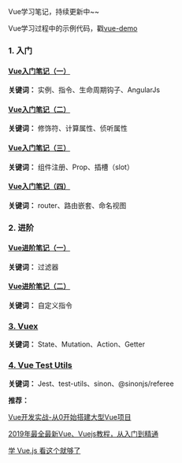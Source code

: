 Vue学习笔记，持续更新中~~

Vue学习过程中的示例代码，戳[vue-demo](https://github.com/snowLeopard93/vue-demo)

### 1. 入门

#### [Vue入门笔记（一）](https://github.com/snowLeopard93/blog/blob/master/study/guide/Vue/Vue%E5%85%A5%E9%97%A8%E7%AC%94%E8%AE%B0%EF%BC%88%E4%B8%80%EF%BC%89.md)

**关键词：** 实例、指令、生命周期钩子、AngularJs

#### [Vue入门笔记（二）](https://github.com/snowLeopard93/blog/blob/master/study/guide/Vue/Vue%E5%85%A5%E9%97%A8%E7%AC%94%E8%AE%B0%EF%BC%88%E4%BA%8C%EF%BC%89.md)

**关键词：** 修饰符、计算属性、侦听属性

#### [Vue入门笔记（三）](https://github.com/snowLeopard93/blog/blob/master/study/guide/Vue/Vue%E5%85%A5%E9%97%A8%E7%AC%94%E8%AE%B0%EF%BC%88%E4%B8%89%EF%BC%89.md)

**关键词：** 组件注册、Prop、插槽（slot）

#### [Vue入门笔记（四）](https://github.com/snowLeopard93/blog/blob/master/study/guide/Vue/Vue%E5%85%A5%E9%97%A8%E7%AC%94%E8%AE%B0%EF%BC%88%E5%9B%9B%EF%BC%89.md)

**关键词：** router、路由嵌套、命名视图

### 2. 进阶

#### [Vue进阶笔记（一）](https://github.com/snowLeopard93/blog/blob/master/study/guide/Vue/Vue%E8%BF%9B%E9%98%B6%E7%AC%94%E8%AE%B0%EF%BC%88%E4%B8%80%EF%BC%89.md)

**关键词：** 过滤器

#### [Vue进阶笔记（二）](https://github.com/snowLeopard93/blog/blob/master/study/guide/Vue/Vue%E8%BF%9B%E9%98%B6%E7%AC%94%E8%AE%B0%EF%BC%88%E4%BA%8C%EF%BC%89.md)

**关键词：** 自定义指令

### [3. Vuex](https://github.com/snowLeopard93/blog/blob/master/study/guide/Vue/Vuex.md)

**关键词：** State、Mutation、Action、Getter

### [4. Vue Test Utils](https://github.com/snowLeopard93/blog/blob/master/study/guide/Vue/Vue-Test-Utils.md)

**关键词：** Jest、test-utils、sinon、@sinonjs/referee

**推荐：**

[Vue开发实战-从0开始搭建大型Vue项目](https://time.geekbang.org/course/intro/100024601)

[2019年最全最新Vue、Vuejs教程，从入门到精通](https://www.bilibili.com/video/BV15741177Eh)

[学 Vue.js 看这个就够了](https://www.bilibili.com/video/BV11s411A7h6?p=1)
